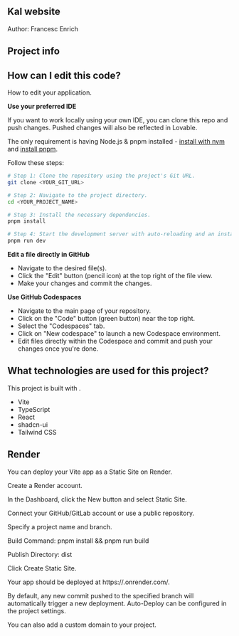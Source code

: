 ## Kal website

Author: Francesc Enrich

## Project info

## How can I edit this code?

How to edit your application.

**Use your preferred IDE**

If you want to work locally using your own IDE, you can clone this repo and push changes. Pushed changes will also be reflected in Lovable.

The only requirement is having Node.js & pnpm installed - [install with nvm](https://github.com/nvm-sh/nvm#installing-and-updating) and [install pnpm](https://pnpm.io/installation).

Follow these steps:

```sh
# Step 1: Clone the repository using the project's Git URL.
git clone <YOUR_GIT_URL>

# Step 2: Navigate to the project directory.
cd <YOUR_PROJECT_NAME>

# Step 3: Install the necessary dependencies.
pnpm install

# Step 4: Start the development server with auto-reloading and an instant preview.
pnpm run dev
```

**Edit a file directly in GitHub**

- Navigate to the desired file(s).
- Click the "Edit" button (pencil icon) at the top right of the file view.
- Make your changes and commit the changes.

**Use GitHub Codespaces**

- Navigate to the main page of your repository.
- Click on the "Code" button (green button) near the top right.
- Select the "Codespaces" tab.
- Click on "New codespace" to launch a new Codespace environment.
- Edit files directly within the Codespace and commit and push your changes once you're done.

## What technologies are used for this project?

This project is built with .

- Vite
- TypeScript
- React
- shadcn-ui
- Tailwind CSS


## Render
You can deploy your Vite app as a Static Site on Render.

Create a Render account.

In the Dashboard, click the New button and select Static Site.

Connect your GitHub/GitLab account or use a public repository.

Specify a project name and branch.

Build Command: pnpm install && pnpm run build

Publish Directory: dist

Click Create Static Site.

Your app should be deployed at https://<PROJECTNAME>.onrender.com/.

By default, any new commit pushed to the specified branch will automatically trigger a new deployment. Auto-Deploy can be configured in the project settings.

You can also add a custom domain to your project.
